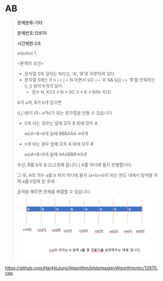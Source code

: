 #  AB

> **문제분류:기타**
>
> **문제번호:12970**
>
> **시간제한:2초**

> solution 1.
>
> 
>
> <문제의 조건>
>
> - 문자열 S의 길이는 N이고, 'A', 'B'로 이루어져 있다.
> - 문자열 S에는 0 ≤ i < j < N 이면서 s[i] == 'A' && s[j] == 'B'를 만족하는 (i, j) 쌍이 K개가 있다.
>   - 정수 N, K((2 ≤ N ≤ 50, 0 ≤ K ≤ N(N-1)/2)
>
> A가 a개, B가 b개 있으면
>
> (i,j )쌍이 (0~ a*b)가 되는 문자열을 만들 수 있습니다.
>
> - 0개 되는 경우는 앞에 모두 B 뒤에 모두 A
>
>   ex)A+B=6개 일때  BBBAAA =>0개
>
> - n개 되는 경우 앞에 모두 A 뒤에 모두 B
>
>   ex)A+B=6개 일때  AAABBB=>9개
>
> 우선, B를 b개 놓고(고정해 둡니다.) A를 어디에 둘지 판별합니다.
>
> 그 후, A의 개수 a를 b 위치 어디에 둘지 (a+b=n)이  되는 한도 내에서 탐색을 하여 a를 b앞에 둔 후에
>
> 출력을 해주면 문제를 해결할 수 있습니다.
>
> ![](../Clip/ab.PNG)

https://github.com/HanHoJung/Algorithm/blob/master/Algorithm/etc/12970.cpp









